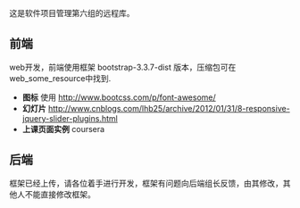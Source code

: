  这是软件项目管理第六组的远程库。
## 前端 ##
 web开发，前端使用框架 bootstrap-3.3.7-dist 版本，压缩包可在web_some_resource中找到.
- **图标** 使用 http://www.bootcss.com/p/font-awesome/
- **幻灯片** http://www.cnblogs.com/lhb25/archive/2012/01/31/8-responsive-jquery-slider-plugins.html
- **上课页面实例** coursera
## 后端 ##
 框架已经上传，请各位着手进行开发，框架有问题向后端组长反馈，由其修改，其他人不能直接修改框架。
